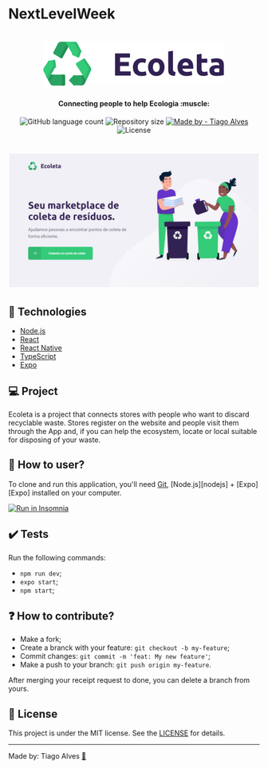 # NextLevelWeek
<h1 align="center">
  <img src="mobile/src/assets/logo@2x.png" />
  </h1>
  
  <h4 align="center"> 
	 Connecting people to help Ecologia :muscle:
  </h4>
  
  <p align="center">
  <img alt="GitHub language count" src="https://img.shields.io/github/languages/count/Tiago-26/NextLevelWeek">
  <img alt="Repository size" src="https://img.shields.io/github/repo-size/Tiago-26/NextLevelWeek">
  <a href="https://www.linkedin.com/in/tiago-alves-melo-57114b1a6">
    <img alt="Made by - Tiago Alves" src="https://img.shields.io/badge/Made%20by-Tiago%20ALves-green">
  </a>
  <img alt="License" src="https://img.shields.io/github/license/Tiago-26/NextLevelWeek">
  </p>

  <h1 align="center">
  <img src="image.jpg" width="500px" />
  </h1>
  
  
## :rocket: Technologies

- [Node.js](https://nodejs.org/en/) 
- [React](https://reactjs.org)
- [React Native](https://facebook.github.io/react-native/)
- [TypeScript](https://www.typescriptlang.org/)
- [Expo](https://expo.io/)

## :computer: Project 

Ecoleta is a project that connects stores with people who want to discard
recyclable waste. Stores register on the website and people visit them
through the App and, if you can help the ecosystem, locate or local
suitable for disposing of your waste. 

## :round_pushpin: How to user?

To clone and run this application, you'll need [Git](https://git-scm.com), [Node.js][nodejs] + [Expo][Expo] installed on your computer.




<p>
  <a href="https://insomnia.rest/run/?label=https://github.com/Tiago-26/semanaomnistack11/Insomnia-All_2020-03-29.json" target="_blank"><img src="https://insomnia.rest/images/run.svg" alt="Run in Insomnia"></a>
</p>

## :heavy_check_mark: Tests

Run the following commands:
- `npm run dev`;
- `expo start`;
- `npm start`;


## :question: How to contribute? 

- Make a fork;
- Create a branck with your feature: `git checkout -b my-feature`;
- Commit changes: `git commit -m 'feat: My new feature'`;
- Make a push to your branch: `git push origin my-feature`.

After merging your receipt request to done, you can delete a branch from yours.

## :memo: License

This project is under the MIT license. See the [LICENSE](https://github.com/Tiago-26/NextLevelWeek/blob/master/LICENSE) for details.

---

Made by: Tiago Alves [:boy:](https://www.linkedin.com/in/tiago-alves-melo-57114b1a6/)

